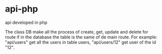 # api-php
api developed in php


The class DB make all the process of create, get, update and delete for route if in the database the table is the same of de main route.
For example: "api/users" get all the users in table users, "api/users/12" get user of the id "12".
